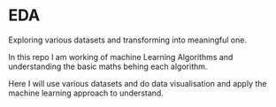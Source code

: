 # EDA
Exploring various datasets and transforming into meaningful one.

In this repo I am working of machine Learning Algorithms and understanding the basic maths behing each algorithm.

Here I will use various datasets and do data visualisation and apply the machine learning approach to understand.
